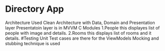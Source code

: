 # Directory App
Architecture Used 
Clean Architecture with Data, Domain and Presentation layer
Presentatoin layer is in MVVM C
Modules
1.People
this displayes list of people with image and details. 
2.Rooms
this displays list of rooms and it details.
#Testing
Unit Test cases are there for the ViewModels
Mocking and stubbing technique is used
